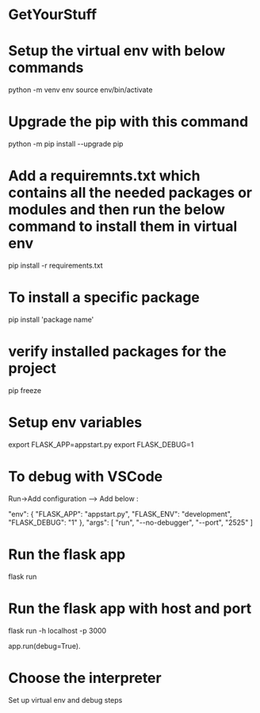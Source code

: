 # GetYourStuff

# Setup the virtual env with below commands 
python -m venv env
source env/bin/activate

# Upgrade the pip with this command 
python -m pip install --upgrade pip

# Add a requiremnts.txt which contains all the needed packages or modules and then run the below command to install them in virtual env
pip install -r requirements.txt

# To install a specific package
pip install 'package name' 

# verify installed packages for the project 
pip freeze

# Setup env variables 

export FLASK_APP=appstart.py
export FLASK_DEBUG=1

# To debug with VSCode
Run->Add configuration --> Add below :

"env": {
                "FLASK_APP": "appstart.py",
                "FLASK_ENV": "development",
                "FLASK_DEBUG": "1"
            },
            "args": [
                "run",
                "--no-debugger",
                "--port",
                "2525"
            ]

# Run the flask app
flask run

# Run the flask app with host and port
flask run -h localhost -p 3000

app.run(debug=True).

# Choose the interpreter 
Set up virtual env and debug steps
